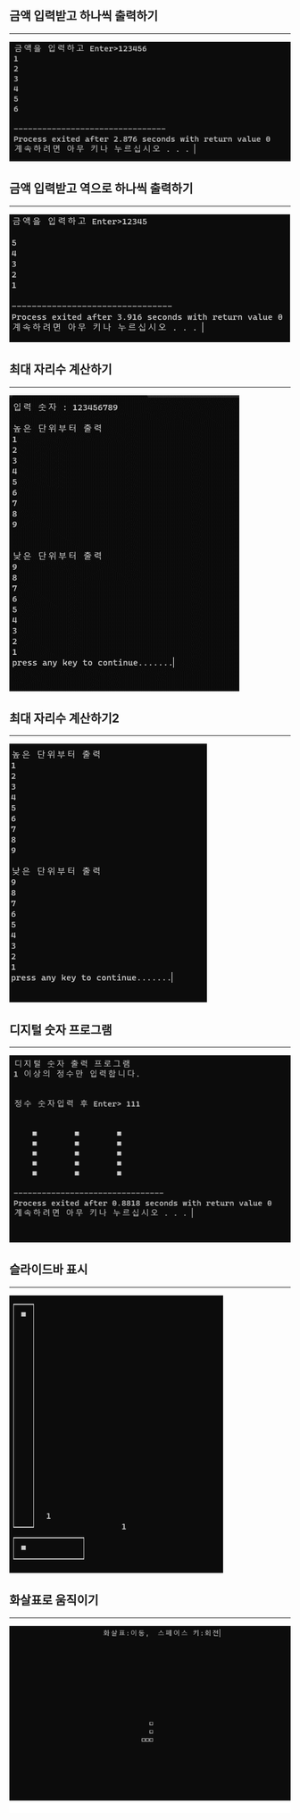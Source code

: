 ## 금액 입력받고 하나씩 출력하기
- - -

![Alt text](./img/numberoutput.png)

## 금액 입력받고 역으로 하나씩 출력하기
- - -

![Alt text](./img/numberoutput2.png)

## 최대 자리수 계산하기
- - -

![Alt text](./img/maxcount.png)

## 최대 자리수 계산하기2
- - -

![Alt text](./img/maxcount2.png)

## 디지털 숫자 프로그램
- - -

![Alt text](./img/digitaloutput.png)

## 슬라이드바 표시
- - -

![Alt text](./img/slidebarr.png)

## 화살표로 움직이기
- - -

![Alt text](./img/move.png)

